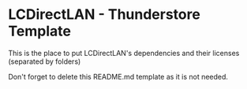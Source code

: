 # LCDirectLAN - Thunderstore Template

This is the place to put LCDirectLAN's dependencies and their licenses (separated by folders)

Don't forget to delete this README.md template as it is not needed.